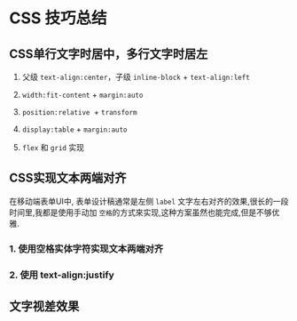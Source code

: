 # CSS 技巧总结

## CSS单行文字时居中，多行文字时居左

1. 父级 `text-align:center`，子级 `inline-block` + `text-align:left`

<preview path="./demo/TextLeft1.vue" />


2. `width:fit-content` + `margin:auto`

<preview path="./demo/TextLeft2.vue" />

3. `position:relative `+ `transform`
<preview path="./demo/TextLeft3.vue" />

4. `display:table` + `margin:auto`
<preview path="./demo/TextLeft4.vue" />

5. `flex` 和 `grid` 实现
<preview path="./demo/TextLeft5.vue" />

## CSS实现文本两端对齐

在移动端表单UI中, 表单设计稿通常是左侧 `label` 文字左右对齐的效果,很长的一段时间里,我都是使用手动加 `空格`的方式來实现,这种方案虽然也能完成,但是不够优雅.

### 1. 使用空格实体字符实现文本两端对齐
<preview path="./demo/text-justify-align.vue" />

### 2. 使用 text-align:justify 
<preview path="./demo/text-justify-align2.vue" />

## 文字视差效果

<preview path="./demo/text-parallax.vue" />
